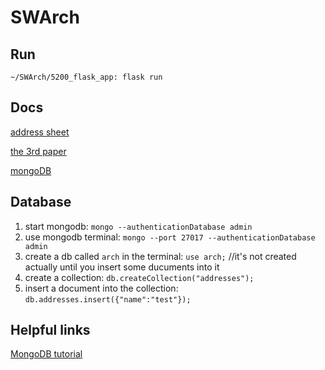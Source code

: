 # SWArch

## Run
`~/SWArch/5200_flask_app: flask run`

## Docs
[address sheet](https://docs.google.com/spreadsheets/d/1xICn3orrbPI6uKnEBG2G12yB0st0GDQ7WzzVTKFiuEw/edit#gid=0)

[the 3rd paper](https://docs.google.com/document/d/1Y2ppWUZipnUZcrbwpIJknaRZC5otsBlZKqsKTe8RTR0/edit)

[mongoDB](https://cloud.mongodb.com/v2/5e489c3e79358e377c805caa#clusters)

## Database
1. start mongodb: `mongo --authenticationDatabase admin`
2. use mongodb terminal: `mongo --port 27017 --authenticationDatabase admin`
3. create a db called `arch` in the terminal: `use arch;` //it's not created actually until you insert some ducuments into it
4. create a collection: `db.createCollection("addresses");`
4. insert a document into the collection: `db.addresses.insert({"name":"test"});`

## Helpful links

[MongoDB tutorial](https://www.tutorialspoint.com/mongodb/)